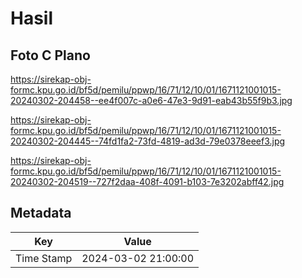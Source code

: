# Hasil

## Foto C Plano

https://sirekap-obj-formc.kpu.go.id/bf5d/pemilu/ppwp/16/71/12/10/01/1671121001015-20240302-204458--ee4f007c-a0e6-47e3-9d91-eab43b55f9b3.jpg

https://sirekap-obj-formc.kpu.go.id/bf5d/pemilu/ppwp/16/71/12/10/01/1671121001015-20240302-204445--74fd1fa2-73fd-4819-ad3d-79e0378eeef3.jpg

https://sirekap-obj-formc.kpu.go.id/bf5d/pemilu/ppwp/16/71/12/10/01/1671121001015-20240302-204519--727f2daa-408f-4091-b103-7e3202abff42.jpg


## Metadata

| Key        | Value               |
| ---------- | ------------------- |
| Time Stamp | 2024-03-02 21:00:00 |



